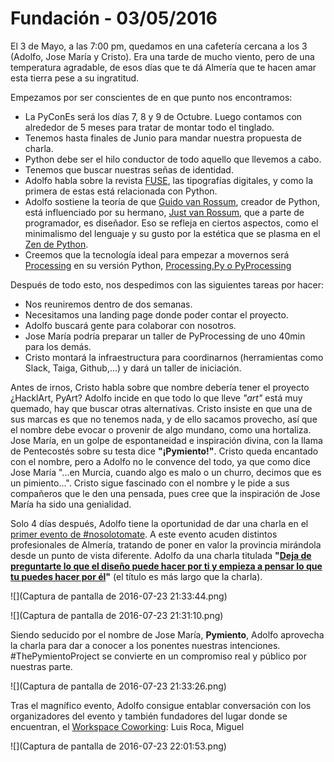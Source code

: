 # Fundación - 03/05/2016

El 3 de Mayo, a las 7:00 pm, quedamos en una cafetería cercana a los 3 (Adolfo, Jose María y Cristo). Era una tarde de mucho viento, pero de una temperatura agradable, de esos días que te dá Almería que te hacen amar esta tierra pese a su ingratitud.

Empezamos por ser conscientes de en que punto nos encontramos:

* La PyConEs será los días 7, 8 y 9 de Octubre. Luego contamos con alrededor de 5 meses para tratar de montar todo el tinglado.
* Tenemos hasta finales de Junio para mandar nuestra propuesta de charla.
* Python debe ser el hilo conductor de todo aquello que llevemos a cabo.
* Tenemos que buscar nuestras señas de identidad.
* Adolfo habla sobre la revista [FUSE](http://www.fusemagazineonline.com/), las tipografías digitales, y como la primera de estas está relacionada con Python.
* Adolfo sostiene la teoría de que [Guido van Rossum](https://www.python.org/~guido/), creador de Python, está influenciado por su hermano, [Just van Rossum](https://en.wikipedia.org/wiki/Just_van_Rossum), que a parte de programador, es diseñador. Eso se refleja en ciertos aspectos, como el minimalismo del lenguaje y su gusto por la estética que se plasma en el [Zen de Python](https://www.python.org/dev/peps/pep-0020/).
* Creemos que la tecnología ideal para empezar a movernos será [Processing](https://processing.org/) en su versión Python, [Processing.Py o PyProcessing](http://py.processing.org/)

Después de todo esto, nos despedimos con las siguientes tareas por hacer:

* Nos reuniremos dentro de dos semanas. 
* Necesitamos una landing page donde poder contar el proyecto.
* Adolfo buscará gente para colaborar con nosotros.
* Jose María podría preparar un taller de PyProcessing de uno 40min para los demás.
* Cristo montará la infraestructura para coordinarnos (herramientas como Slack, Taiga, Github,...) y dará un taller de iniciación.

Antes de irnos, Cristo habla sobre que nombre debería tener el proyecto ¿HacklArt, PyArt? Adolfo incide en que todo lo que lleve _"art"_ está muy quemado, hay que buscar otras alternativas. Cristo insiste en que una de sus marcas es que no tenemos nada, y de ello sacamos provecho, así que el nombre debe evocar o provenir de algo mundano, como una hortaliza. Jose María, en un golpe de espontaneidad e inspiración divina, con la llama de Pentecostés sobre su testa dice **"¡Pymiento!"**. Cristo queda encantado con el nombre, pero a Adolfo no le convence del todo, ya que como dice Jose María "...en Murcia, cuando algo es malo o un churro, decimos que es un pimiento...". Cristo sigue fascinado con el nombre y le pide a sus compañeros que le den una pensada, pues cree que la inspiración de Jose María ha sido una genialidad.

Solo 4 días después, Adolfo tiene la oportunidad de dar una charla en el [primer evento de #nosolotomate](http://www.nosolotomate.es/blog/primer-evento-de-nosolotomate/#more-1208). A este evento acuden distintos profesionales de Almería, tratando de poner en valor la provincia mirándola desde un punto de vista diferente. Adolfo da una charla titulada **"[Deja de preguntarte lo que el diseño puede hacer por ti y empieza a pensar lo que tu puedes hacer por él](http://www.netfreelance.info/nosolotomate-almeria-es-mas-que-la-huerta-de-europa/#10_gt_Deja_de_preguntar_por_lo_que_el_diseno_puede_hacer_por_ti_y_empieza_a_pensar_en_lo_que_tu_puedes_hacer_por_elAdolfo_Rosillo)"** (el título es más largo que la charla). 

![](Captura de pantalla de 2016-07-23 21:33:44.png)

![](Captura de pantalla de 2016-07-23 21:31:10.png)

Siendo seducido por el nombre de Jose María, **Pymiento**, Adolfo aprovecha la charla para dar a conocer a los ponentes nuestras intenciones. #ThePymientoProject se convierte en un compromiso real y público por nuestras parte.

![](Captura de pantalla de 2016-07-23 21:33:26.png)

Tras el magnífico evento, Adolfo consigue entablar conversación con los organizadores del evento y también fundadores del lugar donde se encuentran, el [Workspace Coworking](http://www.workspace.es/): Luis Roca, Miguel 

![](Captura de pantalla de 2016-07-23 22:01:53.png)

